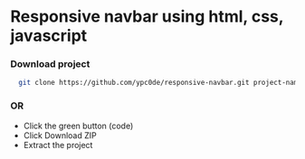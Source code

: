 # Responsive navbar using html, css, javascript

### Download project

```bash
  git clone https://github.com/ypc0de/responsive-navbar.git project-name
```

### OR

- Click the green button (code)
- Click Download ZIP
- Extract the project
